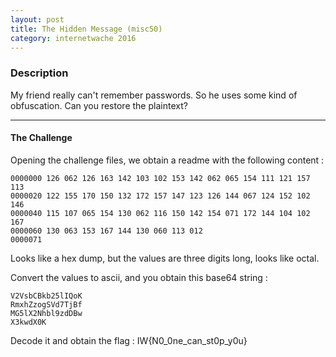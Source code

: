 ```yaml
---
layout: post
title: The Hidden Message (misc50)
category: internetwache 2016
---
```


### Description
My friend really can't remember passwords. So he uses some kind of obfuscation. Can you restore the plaintext?

---

#### The Challenge

Opening the challenge files, we obtain a readme with the following content :

    0000000 126 062 126 163 142 103 102 153 142 062 065 154 111 121 157 113
    0000020 122 155 170 150 132 172 157 147 123 126 144 067 124 152 102 146
    0000040 115 107 065 154 130 062 116 150 142 154 071 172 144 104 102 167
    0000060 130 063 153 167 144 130 060 113 012
    0000071

Looks like a hex dump, but the values are three digits long, looks like octal.

Convert the values to ascii, and you obtain this base64 string :

    V2VsbCBkb25lIQoK
    RmxhZzogSVd7TjBf
    MG5lX2Nhbl9zdDBw
    X3kwdX0K

Decode it and obtain the flag : IW{N0_0ne_can_st0p_y0u}




